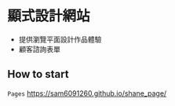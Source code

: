 <h1>顯式設計網站</h1>

- 提供瀏覽平面設計作品體驗
- 顧客諮詢表單


 ## How to start
`Pages`
https://sam6091260.github.io/shane_page/
